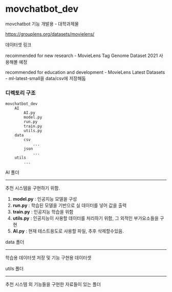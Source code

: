 # movchatbot_dev
movchatbot 기능 개발용 - 대학과제물

https://grouplens.org/datasets/movielens/

데이터셋 링크

recommended for new research - MovieLens Tag Genome Dataset 2021 사용해볼 예정

recommended for education and development - MovieLens Latest Datasets - ml-latest-small을 data/csv에 저장해둠

### 디렉토리 구조

	movchatbot_dev
		AI
			AI.py
			model.py
			run.py
			train.py
			utils.py
		data
			csv
				...
			json
				...
		utils
			...

AI 폴더
* * *
추천 시스템을 구현하기 위함.

1. **model.py** : 인공지능 모델을 구성
2. **run.py** : 학습된 모델을 기반으로 실 데이터를 넣어 값을 출력
3. **train.py** : 인공지능 학습을 위함
4. **utils.py** : 인공지능이 사용할 데이터를 처리하기 위함, 그 외적인 부가요소들을 구현
5. **AI.py** : 현재 테스트용도로 사용할 파일, 추후 삭제할수있음.



data 폴더
* * *
학습용 데이터셋 저장 및 기능 구현용 데이터셋



utils 폴더
* * *
추천 시스템 외 기능들을 구현한 자료들이 있는 폴더

